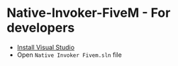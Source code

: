 # Native-Invoker-FiveM - For developers

* [Install Visual Studio](https://visualstudio.microsoft.com/en/vs/)
* Open ``Native Invoker Fivem.sln`` file

